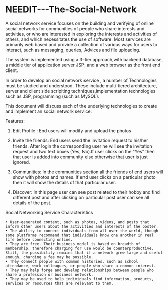 # NEEDIT---The-Social-Network

A social network service focuses on the building and verifying of online social networks for communities of people who share interests and activities, or who are interested in exploring the interests and activities of others, and which necessitates the use of software. Most services are primarily web based and provide a collection of various ways for users to interact, such as messaging, queries, Advices and file uploading.

The system is implemented using a 3-tier approach,with backend  database, a middle tier of application server JSP, and a web browser as the front end client.

In order to develop an social network service , a number of Technologies must be studied and understood. These include multi-tiered architecture, server and client side scripiting techniques,implementation technologies such as JSP, programming (such as MySQL).

This document will discuss each of the underlying technologies to create and implement an social network service.

Features:

1. Edit Profile : End users will modify and upload the photos

2. Invite the friends: End users send the invitation request to his/her friends. After login the corresponding user he will see the invitation request and two text boxes (Yes, No).If user clicks on the “Yes" then that user is added into community else otherwise that user is just ignored.

3. Communities: In the communities section all the friends of end users will show with photos and names. If end user clicks on a particular photo then it will show the details of that particular user.

4. Discover: In this page user can see post related to their hobby and find different post and after clicking on particular post user can see all details of the post.

Social Networking Service Characteristics

    • User-generated content, such as photos, videos, and posts that inform other users about the activities and interests of the poster.
    • The ability to connect individuals from all over the world, though some platforms recommend that individuals know one another in real life before connecting online.
    • They are free. Their business model is based on breadth of membership, therefore charging for use would be counterproductive. Still, the possibility remains that if a network grew large and useful enough, charging a fee may be possible.
    • They connect people with common histories, such as school attendance, work colleagues, or people who share a common interest.
    • They may help forge and develop relationships between people who share a profession or business network.
    • They may be used to help individuals find information, products, services or resources that are relevant to them.
